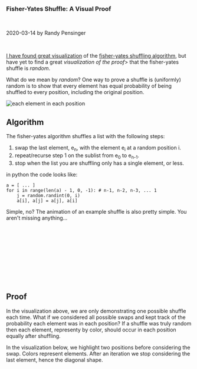 ### Fisher-Yates Shuffle: A Visual Proof
<p class="break"><br></p>
<aside>2020-03-14 by Randy Pensinger</aside>
<p class="break"><br></p>

[I have found great visualization](https://bost.ocks.org/mike/shuffle/) of the [fisher-yates shuffling algorithm](https://en.wikipedia.org/wiki/Fisher%E2%80%93Yates_shuffle#The_modern_algorithm), but have yet to find a great *visualization of the proof*> that the fisher-yates shuffle is _random_.

What do we mean by _random_?
One way to prove a shuffle is (uniformly) random is to show that every element has equal probability of being shuffled to every position, including the original position.

![each element in each position](../assets/img/each-element-each-position.svg)

## Algorithm

The fisher-yates algorithm shuffles a list with the following steps:

1. swap the last element, e<sub>n</sub>, with the element e<sub>i</sub> at a random position i.
2. repeat/recurse step 1 on the sublist from e<sub>0</sub> to e<sub>n-1</sub>.
3. stop when the list you are shuffling only has a single element, or less.

in python the code looks like:
```
a = [ ... ]
for i in range(len(a) - 1, 0, -1): # n-1, n-2, n-3, ... 1
    j = random.randint(0, i)
    a[i], a[j] = a[j], a[i]
```

Simple, no? The animation of an example shuffle is also pretty simple. You aren't missing anything...

<svg id="algorithm-viz"></svg>
<script src="https://d3js.org/d3.v3.min.js" charset="utf-8"></script>
<script>
    (function () {
        var cellMargin = 3;
        var permutation = [3, 2, 1, 4, 0],//swap(0,4) [4,1,2,3,0]  //swap(0,3) [3,1,2,4,0] //swap (2, 1) [3,2,1,4,0]
                n = permutation.length,
                w = 300,
                s = w / n,
                h = s * 3.2;

        var data;

        var svg = d3.select("svg#algorithm-viz").attr("width", w).attr("height", h);

        var elementsGroup = svg.append("g").attr("transform", "translate(" + [0, s * 1.1] + ")");
        var headerText = "";

        function draw(iteration, swapIndex) {
            var element = elementsGroup.selectAll("g").data(data);
            element.enter().append("g").attr("transform", function (d, i) {
                return "translate(" + [i * s, 0] + ")";
            });

            element.style("opacity", 1);

            var elementRect = element.selectAll("rect").data(function (d) {
                return [d]
            });

            elementRect.enter()
                    .append("rect");

            elementRect.attr("width", s - cellMargin*2)
                    .attr("height", s - cellMargin*2)
                    .attr("transform", "translate(" + [cellMargin, cellMargin] + ")")
                    .attr("fill", function (d) {
                        return d3.hsl(d / n * 360, 0.8, 0.5)
                    });

            var elementText = element.selectAll("text").data(function (d) {
                return [d]
            });
            elementText.enter()
                    .append("text")
                    .attr("text-anchor", "middle")
                    .attr("transform", "translate(" + [s / 2, s / 2 + 5] + ")")
                    .attr("fill", "#fff");

            elementText.text(function (d) {
                return d
            });

            if (typeof iteration !== 'undefined' && typeof swapIndex !== 'undefined') {
                headerText += " swap(" + [swapIndex, iteration] + ")";
                d3.select("h3 span#algorithm-viz-header")
                        .text(headerText);
                element.filter(function (d, i) {
                    return i > iteration;
                }).style("opacity", 0.3);

                var lastElement = element.filter(function (d, i) {
                    return i == iteration;
                });
                if (iteration != swapIndex) {
                    lastElement.attr("transform", "translate(" + [swapIndex * s, 0] + ")")
                            .transition()
                            .attr("transform", "translate(" + [swapIndex * s, -s * 1.1] + ")")
                            .transition()
                            .attr("transform", "translate(" + [iteration * s, -s * 1.1] + ")")
                            .transition()
                            .attr("transform", "translate(" + [iteration * s, 0] + ")")
                            .style("opacity", 0.3);

                    element.filter(function (d, i) {
                        return i == swapIndex;
                    }).attr("transform", "translate(" + [iteration * s, 0] + ")")
                            .transition()
                            .attr("transform", "translate(" + [iteration * s, s * 1.1] + ")")
                            .transition()
                            .attr("transform", "translate(" + [swapIndex * s, s * 1.1] + ")")
                            .transition()
                            .attr("transform", "translate(" + [swapIndex * s, 0] + ")");
                } else {
                    lastElement.style("opacity", 0.3);
                }
            }
        }

        function swap(l, i, j) {
            if (i != j) {
                var temp = l[i];
                l[i] = l[j];
                l[j] = temp;
            }
        }

        function loop(i) {
            if (i > 0) {
                var j = data.indexOf(permutation[i]);
                swap(data, i, j);
                draw(i, j);
                setTimeout(function () {
                    loop(i - 1);
                }, 2000);
            } else {
                setTimeout(function () {
                    start();
                }, 2000);
            }
        }

        function start() {
            d3.select("h3 span#algorithm-viz-header").text("");
            headerText = "";
            data = d3.range(n);
            draw();
            setTimeout(function () {
                loop(permutation.length - 1);
            }, 1000);
        }

        start();
    })();
</script>

## Proof

In the visualization above, we are only demonstrating one possible shuffle each time.
What if we considered all possible swaps and kept track of the probability each element was in each position?
If a shuffle was truly random then each element, representy by color, should occur in each position equally after shuffling.

In the visualization below, we highlight two positions before considering the swap.
Colors represent elements.
After an iteration we stop considering the last element, hence the diagonal shape.

<svg id="swaps-viz"></svg>
<script>
    (function () {
        var cellMargin = 3;
        var w = 300,
                offset = 30,
                n = 5,
                s = w / n,
                h = s * (n + 2);
        var svg = d3.select("svg#swaps-viz").attr("width", 1024).attr("height", h);


        function start() {
            svg.selectAll("*").remove();
            var drawRoot = svg.append("g").attr("transform", "translate(0, " + offset + ")");

            var element = drawRoot.selectAll("g")
                    .data(d3.range(n))
                    .enter()
                    .append("g")
                    .attr("transform", function (d) {
                        return "translate(" + [d * s, 0] + ")";
                    });

            element.selectAll("rect").data(function (d) {
                return [d]
            }).enter().append("rect")
                    .attr("width", s - cellMargin*2)
                    .attr("height", s - cellMargin*2)
                    .attr("transform", "translate(" + [cellMargin, cellMargin] + ")")
                    .attr("fill", function (d) {
                        return d3.hsl((d / n) * 360, 0.8, 0.5);
                    });

            element.selectAll("text").data(function (d) {
                return [d]
            }).enter().append("text")
                    .attr("text-anchor", "middle")
                    .attr("transform", "translate(" + [s / 2, s / 2 + 5] + ")")
                    .attr("fill", "#fff")
                    .text(function (d) {
                        return d
                    });


            function emptyHistory(n) {
                var toReturn = [];
                for (var i = 0; i < n; i++) {
                    toReturn.push([]);
                }
                return toReturn;
            }

            var lastSwapHistory = [];
            for (var i = 0; i < n; i++) {
                lastSwapHistory.push([{e: i, p: 1.0, cp: 1.0}]);
            }
            var swapHistory = emptyHistory(n);

            function cleanupHistory(history) {
                history.forEach(function (position) {
                    position.forEach(function (entry, i) {
                        entry.cp = entry.p;
                        if (i > 0) {
                            entry.cp += position[i - 1].cp;
                        }
                    });
                });
            }

            var histories = [swapHistory];

            function swap(loop, swapIndex) {
                var p = 1 / (loop + 1);

                var fromSwapToSwap = [], fromSwapToLoop = [], fromLoopToSwap = [];
                lastSwapHistory[swapIndex].forEach(function (e) {
                    fromSwapToSwap.push({
                        e: e.e,
                        p: e.p * (1 - p),
                        source: swapIndex,
                        target: swapIndex,
                        lastMultP: (1 - p),
                        lastCp: e.cp - e.p
                    });
                    fromSwapToLoop.push({
                        e: e.e,
                        p: e.p * p,
                        source: swapIndex,
                        target: loop,
                        lastMultP: p,
                        lastCp: e.cp - e.p
                    });
                });
                lastSwapHistory[loop].forEach(function (e) {
                    fromLoopToSwap.push({
                        e: e.e,
                        p: e.p * p,
                        source: loop,
                        target: swapIndex,
                        lastMultP: p,
                        lastCp: e.cp - e.p
                    })
                });
                if (swapIndex < loop) {
                    swapHistory[swapIndex].push.apply(swapHistory[swapIndex], fromSwapToSwap);
                    swapHistory[swapIndex].push.apply(swapHistory[swapIndex], fromLoopToSwap);
                }
                swapHistory[loop].push.apply(swapHistory[loop], fromSwapToLoop);

                cleanupHistory(swapHistory);

                svg.selectAll("rect.highlight" + loop + "_" + swapIndex)
                        .data([0, 1]).enter()
                        .append("rect")
                        .attr("width", s - cellMargin*2)
                        .attr("height", offset / 3)
                        .attr("fill", function (d) {
                            var index = ( d == 0 ? swapIndex : loop );
                            return d3.hsl((index / n) * 360, 0.8, 0.5);
                        }).attr("transform", function (d) {
                            var index = ( d == 0 ? swapIndex : loop );
                            return "translate(" + (index * s + cellMargin) + ", 0)";
                        }).transition()
                        .duration(1000)
                        .style("opacity", "0")
                        .remove();

                var loopGroup = drawRoot.selectAll("g.loop").data(histories);
                loopGroup.enter().append("g")
                        .attr("class", function (d, i) {
                            return "loop loop" + (n - 1 - i);
                        })
                        .attr("transform", function (d, i) {
                            return "translate(0," + ((i + 1) * 1.1 * s) + ")";
                        });

                var position = loopGroup.selectAll("g.position").data(function (d) {
                    return d
                });
                position.enter().append("g")
                        .attr("class", function (d, i) {
                            return "position position" + i;
                        })
                        .attr("transform", function (d, i) {
                            return "translate(" + (i * s) + ",0)";
                        });


                var swapProb = position.selectAll("rect.swapProb").data(function (d) {
                    return d
                });

                swapProb.enter()
                        .append("rect")
                        .attr("class", "swapProb")
                        .attr("fill", function (d) {
                            return d3.hsl((d.e / n) * 360, 0.8, 0.5)
                        })
                        .attr("width", function (d) {
                            return d.p * (s - cellMargin*2)
                        })
                        .attr("height", s - cellMargin*2)
                        .attr("transform", function (d) {
                            return "translate(" + [(d.source - d.target + d.lastCp) * s + cellMargin, -1.1 * s + cellMargin] + ")  scale(" + [1 / d.lastMultP, 1] + ")";
                        })
                        .transition()
                        .duration(1000)
                        .attr("transform", function (d) {
                            var x = (d.cp - d.p) * (s - cellMargin*2) + cellMargin;
                            return "translate(" + [x, cellMargin] + ") scale(1,1)";
                        });

                var done = loop == 0;
                if (loop > 0) {
                    if (swapIndex >= loop) {
                        lastSwapHistory = swapHistory;
                        swapHistory = emptyHistory(loop);
                        histories.push(swapHistory);
                        loop -= 1;
                        swapIndex = 0;
                    } else {
                        swapIndex += 1;
                    }
                }
                if (!done) {
                    setTimeout(function () {
                        swap(loop, swapIndex);
                    }, swapIndex == 0 && loop > 0 ? 3000 : 1000);
                } else {
                    histories.forEach(function (history) {
                        history.forEach(function (position) {
                            position.sort(function (l, r) {
                                return l.e - r.e;
                            });
                        });
                        cleanupHistory(history);
                    });
                    console.log(histories);
                    swapProb.transition()
                            .delay(1000)
                            .duration(1000)
                            .attr("transform", function (d) {
                                var x = (d.cp - d.p) * (s - cellMargin*2) + cellMargin;
                                return "translate(" + [x, cellMargin] + ")";
                            });

                    element.transition()
                            .delay(3000)
                            .duration(1000)
                            .style("opacity", 0);

                    for (var loopI = 0; loopI < n; loopI++) {
                        drawRoot.selectAll("g.loop" + loopI + " g.position")
                                .filter(function (d, i) {
                                    return i < loopI;
                                }).transition()
                                .delay(3000)
                                .duration(1000)
                                .style("opacity", 0);
                    }

                    loopGroup.transition().delay(3000).duration(1000).attr("transform", "translate(0,0)");
                    drawRoot.transition().delay(9000).duration(1000).style("opacity", 0);
                    setTimeout(start, 10000);
                }
            }

            setTimeout(function () {
                swap(n - 1, 0);
            }, 3000);
        }

        start();
    })();
</script>
